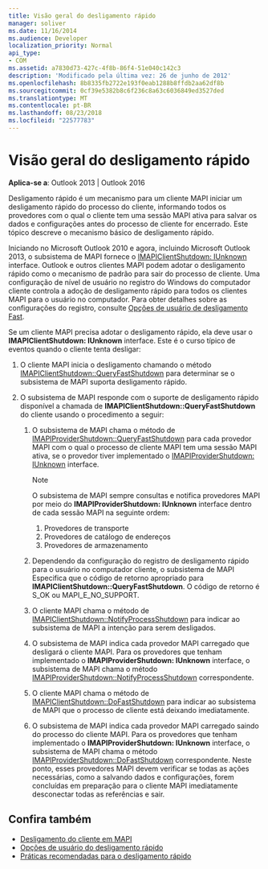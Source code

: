 ```yaml
---
title: Visão geral do desligamento rápido
manager: soliver
ms.date: 11/16/2014
ms.audience: Developer
localization_priority: Normal
api_type:
- COM
ms.assetid: a7830d73-427c-4f8b-86f4-51e040c142c3
description: 'Modificado pela última vez: 26 de junho de 2012'
ms.openlocfilehash: 8b8335fb2722e193f0eab1288b8ffdb2aa62df8b
ms.sourcegitcommit: 0cf39e5382b8c6f236c8a63c6036849ed3527ded
ms.translationtype: MT
ms.contentlocale: pt-BR
ms.lasthandoff: 08/23/2018
ms.locfileid: "22577783"
---
```

# <a name="fast-shutdown-overview"></a>Visão geral do desligamento rápido

**Aplica-se a**: Outlook 2013 | Outlook 2016 
  
Desligamento rápido é um mecanismo para um cliente MAPI iniciar um desligamento rápido do processo do cliente, informando todos os provedores com o qual o cliente tem uma sessão MAPI ativa para salvar os dados e configurações antes do processo de cliente for encerrado. Este tópico descreve o mecanismo básico de desligamento rápido. 

Iniciando no Microsoft Outlook 2010 e agora, incluindo Microsoft Outlook 2013, o subsistema de MAPI fornece o [IMAPIClientShutdown: IUnknown](imapiclientshutdowniunknown.md) interface. Outlook e outros clientes MAPI podem adotar o desligamento rápido como o mecanismo de padrão para sair do processo de cliente. Uma configuração de nível de usuário no registro do Windows do computador cliente controla a adoção de desligamento rápido para todos os clientes MAPI para o usuário no computador. Para obter detalhes sobre as configurações do registro, consulte [Opções de usuário de desligamento Fast](fast-shutdown-user-options.md).
  
Se um cliente MAPI precisa adotar o desligamento rápido, ela deve usar o **IMAPIClientShutdown: IUnknown** interface. Este é o curso típico de eventos quando o cliente tenta desligar: 
  
1. O cliente MAPI inicia o desligamento chamando o método [IMAPIClientShutdown::QueryFastShutdown](imapiclientshutdown-queryfastshutdown.md) para determinar se o subsistema de MAPI suporta desligamento rápido. 
    
2. O subsistema de MAPI responde com o suporte de desligamento rápido disponível a chamada de **IMAPIClientShutdown::QueryFastShutdown** do cliente usando o procedimento a seguir: 
    
    1. O subsistema de MAPI chama o método de [IMAPIProviderShutdown::QueryFastShutdown](imapiprovidershutdown-queryfastshutdown.md) para cada provedor MAPI com o qual o processo de cliente MAPI tem uma sessão MAPI ativa, se o provedor tiver implementado o [IMAPIProviderShutdown: IUnknown](imapiprovidershutdowniunknown.md) interface. 
        
       > [!NOTE]
       >  O subsistema de MAPI sempre consultas e notifica provedores MAPI por meio do **IMAPIProviderShutdown: IUnknown** interface dentro de cada sessão MAPI na seguinte ordem:
       > 1. Provedores de transporte
       > 2. Provedores de catálogo de endereços
       > 3. Provedores de armazenamento 
    
    2. Dependendo da configuração do registro de desligamento rápido para o usuário no computador cliente, o subsistema de MAPI Especifica que o código de retorno apropriado para **IMAPIClientShutdown::QueryFastShutdown**. O código de retorno é S_OK ou MAPI_E_NO_SUPPORT.
        
    3. O cliente MAPI chama o método de [IMAPIClientShutdown::NotifyProcessShutdown](imapiclientshutdown-notifyprocessshutdown.md) para indicar ao subsistema de MAPI a intenção para serem desligados. 
        
    4. O subsistema de MAPI indica cada provedor MAPI carregado que desligará o cliente MAPI. Para os provedores que tenham implementado o **IMAPIProviderShutdown: IUnknown** interface, o subsistema de MAPI chama o método [IMAPIProviderShutdown::NotifyProcessShutdown](imapiprovidershutdown-notifyprocessshutdown.md) correspondente. 
        
    5. O cliente MAPI chama o método de [IMAPIClientShutdown::DoFastShutdown](imapiclientshutdown-dofastshutdown.md) para indicar ao subsistema de MAPI que o processo de cliente está deixando imediatamente. 
        
    6. O subsistema de MAPI indica cada provedor MAPI carregado saindo do processo do cliente MAPI. Para os provedores que tenham implementado o **IMAPIProviderShutdown: IUnknown** interface, o subsistema de MAPI chama o método [IMAPIProviderShutdown::DoFastShutdown](imapiprovidershutdown-dofastshutdown.md) correspondente. Neste ponto, esses provedores MAPI devem verificar se todas as ações necessárias, como a salvando dados e configurações, forem concluídas em preparação para o cliente MAPI imediatamente desconectar todas as referências e sair. 
    
## <a name="see-also"></a>Confira também

- [Desligamento do cliente em MAPI](client-shutdown-in-mapi.md)
- [Opções de usuário do desligamento rápido](fast-shutdown-user-options.md)
- [Práticas recomendadas para o desligamento rápido](best-practices-for-fast-shutdown.md)

